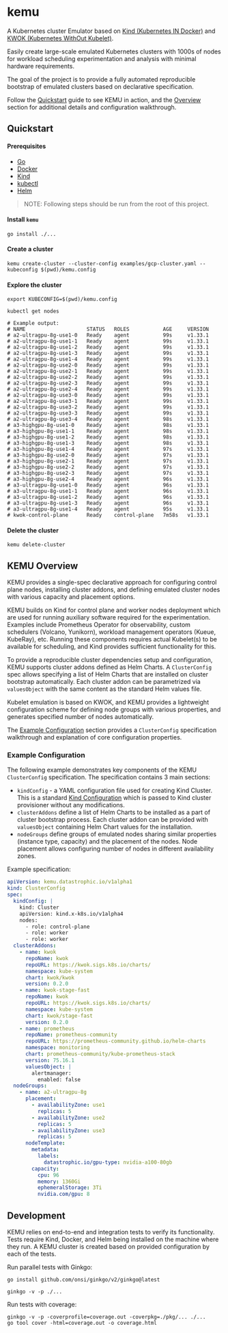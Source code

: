 # kemu
A Kubernetes cluster Emulator based on [Kind (Kubernetes IN Docker)](https://kind.sigs.k8s.io/)
and [KWOK (Kubernetes WithOut Kubelet)](https://kwok.sigs.k8s.io/).

Easily create large-scale emulated Kubernetes clusters with 1000s of nodes
for workload scheduling experimentation and analysis with minimal hardware
requirements.

The goal of the project is to provide a fully automated reproducible bootstrap
of emulated clusters based on declarative specification.

Follow the [Quickstart](#quickstart) guide to see KEMU in action, and the
[Overview](#kemu-overview) section for additional details and configuration walkthrough.

## Quickstart
#### Prerequisites
* [Go](https://go.dev/doc/install)
* [Docker](https://docs.docker.com/engine/install)
* [Kind](https://kind.sigs.k8s.io/)
* [kubectl](https://kubernetes.io/docs/tasks/tools/#kubectl)
* [Helm](https://helm.sh/docs/intro/install/)

> NOTE: Following steps should be run from the root of this project.

#### Install `kemu`
```shell
go install ./...
```

#### Create a cluster
```shell
kemu create-cluster --cluster-config examples/gcp-cluster.yaml --kubeconfig $(pwd)/kemu.config
```

#### Explore the cluster
```shell
export KUBECONFIG=$(pwd)/kemu.config

kubectl get nodes

# Example output:
# NAME                    STATUS   ROLES           AGE     VERSION
# a2-ultragpu-8g-use1-0   Ready    agent           99s     v1.33.1
# a2-ultragpu-8g-use1-1   Ready    agent           99s     v1.33.1
# a2-ultragpu-8g-use1-2   Ready    agent           99s     v1.33.1
# a2-ultragpu-8g-use1-3   Ready    agent           99s     v1.33.1
# a2-ultragpu-8g-use1-4   Ready    agent           99s     v1.33.1
# a2-ultragpu-8g-use2-0   Ready    agent           99s     v1.33.1
# a2-ultragpu-8g-use2-1   Ready    agent           99s     v1.33.1
# a2-ultragpu-8g-use2-2   Ready    agent           99s     v1.33.1
# a2-ultragpu-8g-use2-3   Ready    agent           99s     v1.33.1
# a2-ultragpu-8g-use2-4   Ready    agent           99s     v1.33.1
# a2-ultragpu-8g-use3-0   Ready    agent           99s     v1.33.1
# a2-ultragpu-8g-use3-1   Ready    agent           99s     v1.33.1
# a2-ultragpu-8g-use3-2   Ready    agent           99s     v1.33.1
# a2-ultragpu-8g-use3-3   Ready    agent           99s     v1.33.1
# a2-ultragpu-8g-use3-4   Ready    agent           98s     v1.33.1
# a3-highgpu-8g-use1-0    Ready    agent           98s     v1.33.1
# a3-highgpu-8g-use1-1    Ready    agent           98s     v1.33.1
# a3-highgpu-8g-use1-2    Ready    agent           98s     v1.33.1
# a3-highgpu-8g-use1-3    Ready    agent           98s     v1.33.1
# a3-highgpu-8g-use1-4    Ready    agent           97s     v1.33.1
# a3-highgpu-8g-use2-0    Ready    agent           97s     v1.33.1
# a3-highgpu-8g-use2-1    Ready    agent           97s     v1.33.1
# a3-highgpu-8g-use2-2    Ready    agent           97s     v1.33.1
# a3-highgpu-8g-use2-3    Ready    agent           97s     v1.33.1
# a3-highgpu-8g-use2-4    Ready    agent           96s     v1.33.1
# a3-ultragpu-8g-use1-0   Ready    agent           96s     v1.33.1
# a3-ultragpu-8g-use1-1   Ready    agent           96s     v1.33.1
# a3-ultragpu-8g-use1-2   Ready    agent           96s     v1.33.1
# a3-ultragpu-8g-use1-3   Ready    agent           96s     v1.33.1
# a3-ultragpu-8g-use1-4   Ready    agent           95s     v1.33.1
# kwok-control-plane      Ready    control-plane   7m58s   v1.33.1
```

#### Delete the cluster
```shell
kemu delete-cluster
```

## KEMU Overview
KEMU provides a single-spec declarative approach for configuring control plane nodes,
installing cluster addons, and defining emulated cluster nodes with various capacity
and placement options.

KEMU builds on Kind for control plane and worker nodes deployment which are used for
running auxiliary software required for the experimentation. Examples include Prometheus
Operator for observability, custom schedulers (Volcano, Yunikorn), workload management
operators (Kueue, KubeRay), etc. Running these components requires actual Kubelet(s) to
be available for scheduling, and Kind provides sufficient functionality for this.

To provide a reproducible cluster dependencies setup and configuration, KEMU supports
cluster addons defined as Helm Charts. A `ClusterConfig` spec allows specifying a list
of Helm Charts that are installed on cluster bootstrap automatically. Each cluster
addon can be parametrized via `valuesObject` with the same content as the standard
Helm values file.

Kubelet emulation is based on KWOK, and KEMU provides a lightweight configuration
scheme for defining node groups with various properties, and generates specified
number of nodes automatically.

The [Example Configuration](#example-configuration) section provides a `ClusterConfig`
specification walkthrough and explanation of core configuration properties. 

### Example Configuration
The following example demonstrates key components of the KEMU `ClusterConfig` specification.
The specification contains 3 main sections:
* `kindConfig` - a YAML configuration file used for creating Kind Cluster. This is a standard
  [Kind Configuration](https://kind.sigs.k8s.io/docs/user/configuration/) which is passed to
  Kind cluster provisioner without any modifications.
* `clusterAddons` define a list of Helm Charts to be installed as a part of cluster
  bootstrap process. Each cluster addon can be provided with `valuesObject` containing
  Helm Chart values for the installation.
* `nodeGroups` define groups of emulated nodes sharing similar properties (instance type, capacity)
  and the placement of the nodes. Node placement allows configuring number of nodes in different
  availability zones.

Example specification:
```yaml
apiVersion: kemu.datastrophic.io/v1alpha1
kind: ClusterConfig
spec:
  kindConfig: |
    kind: Cluster
    apiVersion: kind.x-k8s.io/v1alpha4
    nodes:
      - role: control-plane
      - role: worker
      - role: worker
  clusterAddons:
    - name: kwok
      repoName: kwok
      repoURL: https://kwok.sigs.k8s.io/charts/
      namespace: kube-system
      chart: kwok/kwok
      version: 0.2.0
    - name: kwok-stage-fast
      repoName: kwok
      repoURL: https://kwok.sigs.k8s.io/charts/
      namespace: kube-system
      chart: kwok/stage-fast
      version: 0.2.0
    - name: prometheus
      repoName: prometheus-community
      repoURL: https://prometheus-community.github.io/helm-charts
      namespace: monitoring
      chart: prometheus-community/kube-prometheus-stack
      version: 75.16.1
      valuesObject: |
        alertmanager:
          enabled: false
  nodeGroups:
    - name: a2-ultragpu-8g
      placement:
        - availabilityZone: use1
          replicas: 5
        - availabilityZone: use2
          replicas: 5
        - availabilityZone: use3
          replicas: 5
      nodeTemplate:
        metadata:
          labels:
            datastrophic.io/gpu-type: nvidia-a100-80gb
        capacity:
          cpu: 96
          memory: 1360Gi
          ephemeralStorage: 3Ti
          nvidia.com/gpu: 8
```

## Development
KEMU relies on end-to-end and integration tests to verify its functionality.
Tests require Kind, Docker, and Helm being installed on the machine where they run.
A KEMU cluster is created based on provided configuration by each of the tests.

Run parallel tests with Ginkgo:
```shell
go install github.com/onsi/ginkgo/v2/ginkgo@latest

ginkgo -v -p ./...
```

Run tests with coverage:
```shell
ginkgo -v -p -coverprofile=coverage.out -coverpkg=./pkg/... ./...
go tool cover -html=coverage.out -o coverage.html
```
